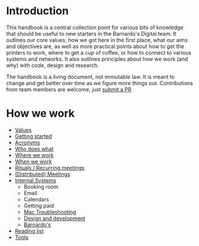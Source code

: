 # Introduction
This handbook is a central collection point for various bits of knowledge that should be useful to new starters in the Barnardo's Digital team. It outlines our core values, how we got here in the first place, what our aims and objectives are, as well as more practical points about how to get the printers to work, where to get a cup of coffee, or how to connect to various systems and networks. It also outlines principles about how we work (and why) with code, design and research.

The handbook is a living document, not immutable law. It is meant to change and get better over time as we figure more things out. Contributions from team members are welcome, just [submit a PR](contributing.md)

# How we work
- [Values](values.md)
- [Getting started](getting_started.md)
- [Acronyms](acronyms.md)
- [Who does what](who.md)
- [Where we work](where.md)
- [When we work](when.md)
- [Rituals / Recurring meetings](rituals.md)
- [(Distributed) Meetings](meetings.md)
- [Internal Systems](internal_systems.md)
	+ Booking room
	+ Email
	+ Calendars
	+ Getting paid
	+ [Mac Troubleshooting](troubleshooting.md)
  - [Design and development](d_and_d.md)
  - [Barnardo's](barnardos.md)
- [Reading list](reading.md)
- [Tools](tools.md)
